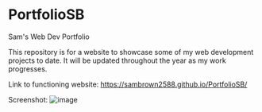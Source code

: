# PortfolioSB
Sam's Web Dev Portfolio

This repository is for a website to showcase some of my web development projects to date. It will be updated throughout the year as my work progresses.

Link to functioning website:
https://sambrown2588.github.io/PortfolioSB/

Screenshot:
![image](https://user-images.githubusercontent.com/98242697/163734258-018cdc6f-ee2e-41d0-bab6-9d21e2c7f155.png)

